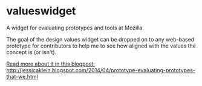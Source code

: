 valueswidget
============

A widget for evaluating prototypes and tools at Mozilla.

The goal of the design values widget can be dropped on to any web-based prototype for contributors to help me to see how aligned with the values the concept is (or isn't).

<a href ="http://3.bp.blogspot.com/-qhHjMuj6lDE/U2F_VQb1R7I/AAAAAAAAB1E/m3pmKTGOltE/s1600/output_OrMiSo.gif"/>

Read more about it in this blogpost:  http://jessicaklein.blogspot.com/2014/04/prototype-evaluating-prototypes-that-we.html
